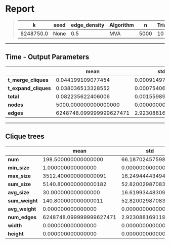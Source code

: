 # Report

> |k|seed|edge_density|Algorithm|n|Trials|
> |-|-|-|-|-|-|
> |6248750.0|None|0.5|MVA|5000|10|

---
## Time - Output Parameters
||mean|std|
|-|-|-|
|**t_merge_cliques**|     0.044199109077454|     0.000914978804616|
|**t_expand_cliques**|     0.038036513328552|     0.000754064609624|
|**total**|     0.082235622406006|     0.001559898273646|
|**nodes**|  5000.000000000000000|     0.000000000000000|
|**edges**|6248748.099999999627471|     2.923088169119167|

---
## Clique trees


||mean|std|
|-|-|-|
|**num**|   198.500000000000000|    66.187024575986356|
|**min_size**|     1.000000000000000|     0.000000000000000|
|**max_size**|  3512.400000000000091|    16.249444434947442|
|**sum_size**|  5140.800000000000182|    52.820029870831718|
|**avg_size**|    30.000000000000000|    16.619934483090546|
|**sum_weight**|   140.800000000000011|    52.820029870831718|
|**avg_weight**|     0.000000000000000|     0.000000000000000|
|**num_edges**|6248748.099999999627471|     2.923088169119167|
|**width**|     0.000000000000000|     0.000000000000000|
|**height**|     0.000000000000000|     0.000000000000000|
